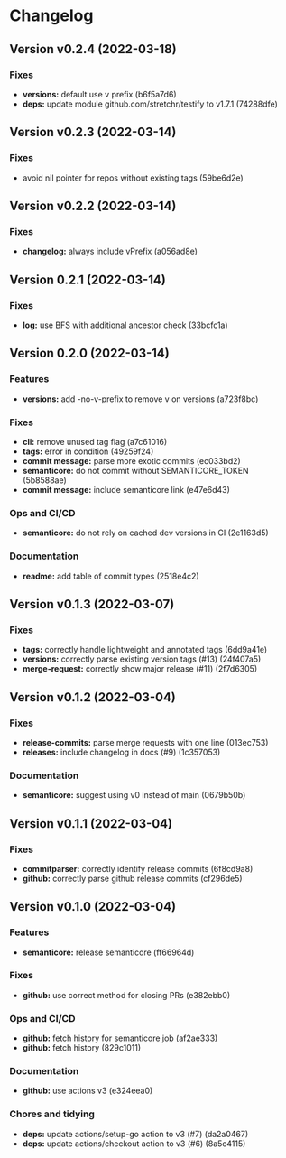 # Changelog

## Version v0.2.4 (2022-03-18)

### Fixes

- **versions:** default use v prefix (b6f5a7d6)
- **deps:** update module github.com/stretchr/testify to v1.7.1 (74288dfe)

## Version v0.2.3 (2022-03-14)

### Fixes

- avoid nil pointer for repos without existing tags (59be6d2e)

## Version v0.2.2 (2022-03-14)

### Fixes

- **changelog:** always include vPrefix (a056ad8e)

## Version 0.2.1 (2022-03-14)

### Fixes

- **log:** use BFS with additional ancestor check (33bcfc1a)

## Version 0.2.0 (2022-03-14)

### Features

- **versions:** add -no-v-prefix to remove v on versions (a723f8bc)

### Fixes

- **cli:** remove unused tag flag (a7c61016)
- **tags:** error in condition (49259f24)
- **commit message:** parse more exotic commits (ec033bd2)
- **semanticore:** do not commit without SEMANTICORE_TOKEN (5b8588ae)
- **commit message:** include semanticore link (e47e6d43)

### Ops and CI/CD

- **semanticore:** do not rely on cached dev versions in CI (2e1163d5)

### Documentation

- **readme:** add table of commit types (2518e4c2)

## Version v0.1.3 (2022-03-07)

### Fixes

- **tags:** correctly handle lightweight and annotated tags (6dd9a41e)
- **versions:** correctly parse existing version tags (#13) (24f407a5)
- **merge-request:** correctly show major release (#11) (2f7d6305)

## Version v0.1.2 (2022-03-04)

### Fixes

- **release-commits:** parse merge requests with one line (013ec753)
- **releases:** include changelog in docs (#9) (1c357053)

### Documentation

- **semanticore:** suggest using v0 instead of main (0679b50b)

## Version v0.1.1 (2022-03-04)

### Fixes

- **commitparser:** correctly identify release commits (6f8cd9a8)
- **github:** correctly parse github release commits (cf296de5)

## Version v0.1.0 (2022-03-04)

### Features

- **semanticore:** release semanticore (ff66964d)

### Fixes

- **github:** use correct method for closing PRs (e382ebb0)

### Ops and CI/CD

- **github:** fetch history for semanticore job (af2ae333)
- **github:** fetch history (829c1011)

### Documentation

- **github:** use actions v3 (e324eea0)

### Chores and tidying

- **deps:** update actions/setup-go action to v3 (#7) (da2a0467)
- **deps:** update actions/checkout action to v3 (#6) (8a5c4115)

